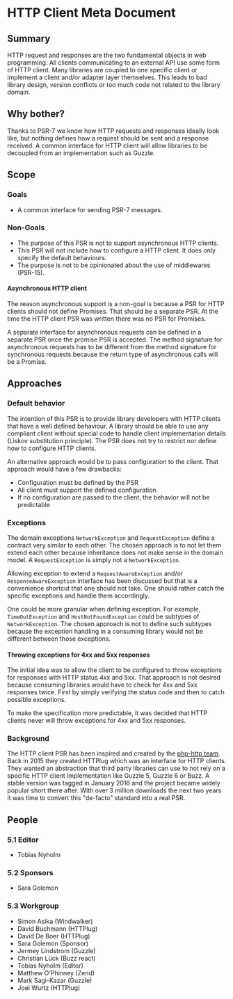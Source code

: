 HTTP Client Meta Document
=========================


## Summary

HTTP request and responses are the two fundamental objects in web programming.
All clients communicating to an external API use some form of HTTP client. Many
libraries are coupled to one specific client or implement a client and/or adapter
layer themselves. This leads to bad library design, version conflicts or too much
code not related to the library domain.


## Why bother?

Thanks to PSR-7 we know how HTTP requests and responses ideally look like, but nothing
defines how a request should be sent and a response received. A common interface for HTTP
client will allow libraries to be decoupled from an implementation such as Guzzle.


## Scope


### Goals

* A common interface for sending PSR-7 messages.


### Non-Goals

* The purpose of this PSR is not to support asynchronous HTTP clients.
* This PSR will not include how to configure a HTTP client. It does only
specify the default behaviours.
* The purpose is not to be opinionated about the use of middlewares (PSR-15).

#### Asynchronous HTTP client

The reason asynchronous support is a non-goal is because a PSR for HTTP clients 
should not define Promises. That should be a separate PSR. At the time the HTTP 
client PSR was written there was no PSR for Promises. 

A separate interface for asynchronous requests can be defined in a separate PSR 
once the promise PSR is accepted. The method signature for asynchronous requests 
has to be different from the method signature for synchronous requests because 
the return type of asynchronous calls will be a Promise.

## Approaches

### Default behavior

The intention of this PSR is to provide library developers with HTTP clients that 
have a well defined behaviour. A library should be able to use any compliant client
without special code to handle client implementation details (Liskov substitution
principle). The PSR does not try to restrict nor define how to configure HTTP clients. 

An alternative approach would be to pass configuration to the client. That approach
would have a few drawbacks: 

* Configuration must be defined by the PSR
* All client must support the defined configuration
* If no configuration are passed to the client, the behavior will not be predictable

### Exceptions

The domain exceptions `NetworkException` and `RequestException` define
a contract very similar to each other. The chosen approach is to not let them extend each other
because inheritance does not make sense in the domain model. A `RequestException` is simply not a
`NetworkException`.

Allowing exception to extend a `RequestAwareException` and/or `ResponseAwareException` interface
has been discussed but that is a convenience shortcut that one should not take. One should rather
catch the specific exceptions and handle them accordingly.

One could be more granular when defining exception. For example, `TimeOutException` and `HostNotFoundException`
could be subtypes of `NetworkException`. The chosen approach is not to define such subtypes because
the exception handling in a consuming library would not be different between those exceptions.

#### Throwing exceptions for 4xx and 5xx responses

The initial idea was to allow the client to be configured to throw exceptions for responses
with HTTP status 4xx and 5xx. That approach is not desired because consuming libraries would 
have to check for 4xx and 5xx responses twice. First by simply verifying the status code and 
then to catch possible exceptions. 

To make the specification more predictable, it was decided that HTTP clients never will throw
exceptions for 4xx and 5xx responses.   

### Background

The HTTP client PSR has been inspired and created by the [php-http team](https://github.com/orgs/php-http/people). 
Back in 2015 they created HTTPlug which was an interface for HTTP clients. 
They wanted an abstraction that third party libraries can use to not rely
on a specific HTTP client implementation like Guzzle 5, Guzzle 6 or Buzz.
A stable version was tagged in January 2016 and the project became widely 
popular short there after. With over 3 million downloads the next
two years it was time to convert this "de-facto" standard into a real PSR. 

## People

### 5.1 Editor

* Tobias Nyholm

### 5.2 Sponsors

* Sara Golemon

### 5.3 Workgroup

* Simon Asika (Windwalker)
* David Buchmann (HTTPlug)
* David De Boer (HTTPlug)
* Sara Golemon (Sponsor)
* Jermey Lindstrom (Guzzle)
* Christian Lück (Buzz react)
* Tobias Nyholm (Editor)
* Matthew O'Phinney (Zend)
* Mark Sagi-Kazar (Guzzle)
* Joel Wurtz (HTTPlug)



